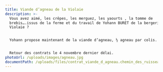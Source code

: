 ```yaml
---
title: Viande d’agneau de la Violaie
description: >-
  Vous avez aimé, les crêpes, les merguez, les yaourts , la tomme de
  brebis….issus de la ferme et du travail de Yohann BURET de la bergerie de la
  Violaie ?


  Yohann propose maintenant de la viande d’agneau, ½ agneau par colis.


  Retour des contrats le 4 novembre dernier délai.
photoUrl: /uploads/images/agneau.jpg
documentPath: /uploads/files/contrat_viande_d_agneau.chemin_des_ruisseaux.pdf
---
```

